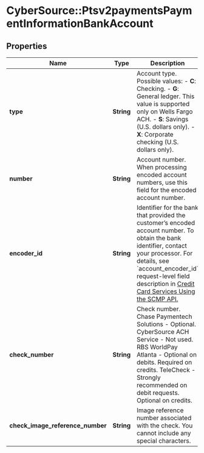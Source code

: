 # CyberSource::Ptsv2paymentsPaymentInformationBankAccount

## Properties
Name | Type | Description | Notes
------------ | ------------- | ------------- | -------------
**type** | **String** | Account type.  Possible values:  - **C**: Checking.  - **G**: General ledger. This value is supported only on Wells Fargo ACH.  - **S**: Savings (U.S. dollars only).  - **X**: Corporate checking (U.S. dollars only).  | [optional] 
**number** | **String** | Account number.  When processing encoded account numbers, use this field for the encoded account number.  | [optional] 
**encoder_id** | **String** | Identifier for the bank that provided the customer’s encoded account number.  To obtain the bank identifier, contact your processor.  For details, see &#x60;account_encoder_id&#x60; request-level field description in [Credit Card Services Using the SCMP API.](https://apps.cybersource.com/library/documentation/dev_guides/CC_Svcs_SCMP_API/html/)  | [optional] 
**check_number** | **String** | Check number.  Chase Paymentech Solutions - Optional. CyberSource ACH Service - Not used. RBS WorldPay Atlanta - Optional on debits. Required on credits. TeleCheck - Strongly recommended on debit requests. Optional on credits.  | [optional] 
**check_image_reference_number** | **String** | Image reference number associated with the check. You cannot include any special characters.  | [optional] 


